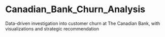 # Canadian_Bank_Churn_Analysis
Data-driven investigation into customer churn at The Canadian Bank, with visualizations and strategic recommendation
